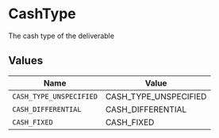 # CashType

The cash type of the deliverable


## Values

| Name                    | Value                   |
| ----------------------- | ----------------------- |
| `CASH_TYPE_UNSPECIFIED` | CASH_TYPE_UNSPECIFIED   |
| `CASH_DIFFERENTIAL`     | CASH_DIFFERENTIAL       |
| `CASH_FIXED`            | CASH_FIXED              |